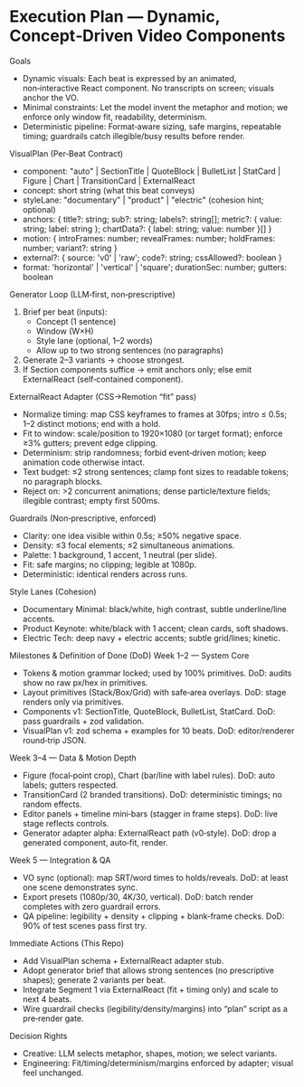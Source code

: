 # Execution Plan — Dynamic, Concept‑Driven Video Components

Goals
- Dynamic visuals: Each beat is expressed by an animated, non‑interactive React component. No transcripts on screen; visuals anchor the VO.
- Minimal constraints: Let the model invent the metaphor and motion; we enforce only window fit, readability, determinism.
- Deterministic pipeline: Format‑aware sizing, safe margins, repeatable timing; guardrails catch illegible/busy results before render.

VisualPlan (Per‑Beat Contract)
- component: "auto" | SectionTitle | QuoteBlock | BulletList | StatCard | Figure | Chart | TransitionCard | ExternalReact
- concept: short string (what this beat conveys)
- styleLane: "documentary" | "product" | "electric" (cohesion hint; optional)
- anchors: { title?: string; sub?: string; labels?: string[]; metric?: { value: string; label: string }; chartData?: { label: string; value: number }[] }
- motion: { introFrames: number; revealFrames: number; holdFrames: number; variant?: string }
- external?: { source: 'v0' | 'raw'; code?: string; cssAllowed?: boolean }
- format: 'horizontal' | 'vertical' | 'square'; durationSec: number; gutters: boolean

Generator Loop (LLM‑first, non‑prescriptive)
1) Brief per beat (inputs):
   - Concept (1 sentence)
   - Window (W×H)
   - Style lane (optional, 1–2 words)
   - Allow up to two strong sentences (no paragraphs)
2) Generate 2–3 variants → choose strongest.
3) If Section components suffice → emit anchors only; else emit ExternalReact (self‑contained component).

ExternalReact Adapter (CSS→Remotion “fit” pass)
- Normalize timing: map CSS keyframes to frames at 30fps; intro ≤ 0.5s; 1–2 distinct motions; end with a hold.
- Fit to window: scale/position to 1920×1080 (or target format); enforce ≥3% gutters; prevent edge clipping.
- Determinism: strip randomness; forbid event‑driven motion; keep animation code otherwise intact.
- Text budget: ≤2 strong sentences; clamp font sizes to readable tokens; no paragraph blocks.
- Reject on: >2 concurrent animations; dense particle/texture fields; illegible contrast; empty first 500ms.

Guardrails (Non‑prescriptive, enforced)
- Clarity: one idea visible within 0.5s; ≥50% negative space.
- Density: ≤3 focal elements; ≤2 simultaneous animations.
- Palette: 1 background, 1 accent, 1 neutral (per slide).
- Fit: safe margins; no clipping; legible at 1080p.
- Deterministic: identical renders across runs.

Style Lanes (Cohesion)
- Documentary Minimal: black/white, high contrast, subtle underline/line accents.
- Product Keynote: white/black with 1 accent; clean cards, soft shadows.
- Electric Tech: deep navy + electric accents; subtle grid/lines; kinetic.

Milestones & Definition of Done (DoD)
Week 1–2 — System Core
- Tokens & motion grammar locked; used by 100% primitives. DoD: audits show no raw px/hex in primitives.
- Layout primitives (Stack/Box/Grid) with safe‑area overlays. DoD: stage renders only via primitives.
- Components v1: SectionTitle, QuoteBlock, BulletList, StatCard. DoD: pass guardrails + zod validation.
- VisualPlan v1: zod schema + examples for 10 beats. DoD: editor/renderer round‑trip JSON.

Week 3–4 — Data & Motion Depth
- Figure (focal‑point crop), Chart (bar/line with label rules). DoD: auto labels; gutters respected.
- TransitionCard (2 branded transitions). DoD: deterministic timings; no random effects.
- Editor panels + timeline mini‑bars (stagger in frame steps). DoD: live stage reflects controls.
- Generator adapter alpha: ExternalReact path (v0‑style). DoD: drop a generated component, auto‑fit, render.

Week 5 — Integration & QA
- VO sync (optional): map SRT/word times to holds/reveals. DoD: at least one scene demonstrates sync.
- Export presets (1080p/30, 4K/30, vertical). DoD: batch render completes with zero guardrail errors.
- QA pipeline: legibility + density + clipping + blank‑frame checks. DoD: 90% of test scenes pass first try.

Immediate Actions (This Repo)
- Add VisualPlan schema + ExternalReact adapter stub.
- Adopt generator brief that allows strong sentences (no prescriptive shapes); generate 2 variants per beat.
- Integrate Segment 1 via ExternalReact (fit + timing only) and scale to next 4 beats.
- Wire guardrail checks (legibility/density/margins) into “plan” script as a pre‑render gate.

Decision Rights
- Creative: LLM selects metaphor, shapes, motion; we select variants.
- Engineering: Fit/timing/determinism/margins enforced by adapter; visual feel unchanged.

